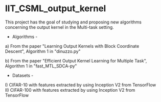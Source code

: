 # IIT_CSML_output_kernel

This project has the goal of studying and proposing new algorithms concerning the output kernel in the Multi-task setting.

- Algorithms -

a) From the paper "Learning Output Kernels with Block Coordinate Descent", Algorithm 1 in "dinuzzo.py"

b) From the paper "Efficient Output Kernel Learning for Multiple Task", Algorithm 1 in "fast_MTL_SDCA-py"

- Datasets -

I) CIFAR-10 with features extracted by using Inception V2 from TensorFlow
II) CIFAR-100 with features extracted by using Inception V2 from TensorFlow